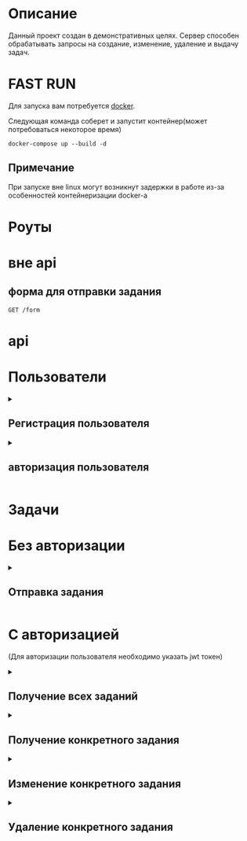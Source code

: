 # **Описание**
Данный проект создан в демонстративных целях.
Сервер способен обрабатывать запросы на создание, изменение, удаление и выдачу задач.
# **FAST RUN**
Для запуска вам потребуется <a href="https://www.docker.com/products/docker-desktop/">docker</a>.

Следующая команда соберет и запустит контейнер(может потребоваться некоторое время)
```
docker-compose up --build -d
```
## Примечание
При запуске вне linux могут возникнут задержки в работе из-за особенностей контейнеризации docker-а 
# **Роуты**
# вне api
## форма для отправки задания
```
GET /form
```


# api
# **Пользователи**
<details>
<summary>

## Регистрация пользователя 
</summary>

```
POST
/api/register 
Шаблон json-а
{
    "name":"your name",
    "email":"yourEmail@gmail.com",
    "password":"your_password"
}
```
ответ
```
{
    "access_token": "eyJ0eXAiOiJKV1QiLCJhbGciOiJIUzI1NiJ9.eyJpc3MiOiJodHRwOi8vMTI3LjAuMC4xOjgwMDAvYXBpL3JlZ2lzdGVyIiwiaWF0IjoxNjg0NDg2NjA5LCJleHAiOjE2ODcwNzg2MDksIm5iZiI6MTY4NDQ4NjYwOSwianRpIjoiTFZxbmVWdDhnYm1rWm9VZCIsInN1YiI6IjIiLCJwcnYiOiIyM2JkNWM4OTQ5ZjYwMGFkYjM5ZTcwMWM0MDA4NzJkYjdhNTk3NmY3In0.XVsaQQHfvUjFd6LTZXC9e7oR-RiXhq7fpucOH2ncM5g",
    "token_type": "bearer",
    "expires_in": 2592000
}
```

</details>


<details>
<summary>

## авторизация пользователя
</summary>  

```
POST        
/api/login

Шаблон json-а
{
    "email":"yourEmail@gmail.com",
    "password":"your password"
}
```
ответ
```
{
    "access_token": "eyJ0eXAiOiJKV1QiLCJhbGciOiJIUzI1NiJ9.eyJpc3MiOiJodHRwOi8vMTI3LjAuMC4xOjgwMDAvYXBpL3JlZ2lzdGVyIiwiaWF0IjoxNjg0NDg2NjA5LCJleHAiOjE2ODcwNzg2MDksIm5iZiI6MTY4NDQ4NjYwOSwianRpIjoiTFZxbmVWdDhnYm1rWm9VZCIsInN1YiI6IjIiLCJwcnYiOiIyM2JkNWM4OTQ5ZjYwMGFkYjM5ZTcwMWM0MDA4NzJkYjdhNTk3NmY3In0.XVsaQQHfvUjFd6LTZXC9e7oR-RiXhq7fpucOH2ncM5g",
    "token_type": "bearer",
    "expires_in": 2592000
}
```

</details>

# **Задачи**
# Без авторизации

<details>
<summary>

## Отправка задания
</summary>

```
POST
/api/tasks

Шаблон json-а
{
    "title":"title",
    "description":"description"
}
```
ответ
```
{
    "message": "Task created successfully"
}
```
</details>

# С авторизацией
(Для авторизации пользователя необходимо указать jwt токен)

<details>
<summary>

## Получение всех заданий
</summary>

```
GET
/api/tasks
Для сортировки по дате создания

/api/tasks?SortByUpdate=true
Для сортировки по дате обновления 
```
ответ
```
{
    "Tasks": {
        "2": {
            "id": 3,
            "title": "title",
            "description": "description",
            "status": "задача выполнена",
            "created_at": "2023-05-19T08:39:54.000000Z",
            "updated_at": "2023-05-19T09:55:36.000000Z"
        },
        "0": {
            "id": 1,
            "title": "title",
            "description": "description",
            "status": "задача выполнена",
            "created_at": "2023-05-19T06:47:12.000000Z",
            "updated_at": "2023-05-19T09:54:01.000000Z"
        },
        "4": {
            "id": 5,
            "title": "title",
            "description": "description",
            "status": "задача в работе",
            "created_at": "2023-05-19T09:37:18.000000Z",
            "updated_at": "2023-05-19T09:37:18.000000Z"
        },
    }
}
```
</details>

<details>
<summary>

## Получение конкретного задания

</summary>

```
GET
/api/tasks/{id} 
```
ответ
```
{
    "Tasks": {
        "id": 2,
        "title": "title",
        "description": "description",
        "status": "in developing",
        "created_at": "2023-05-19T07:53:47.000000Z",
        "updated_at": "2023-05-19T07:53:47.000000Z"
    }
}
```
</details>

<details>
<summary>

## Изменение конкретного задания
</summary>

```
PUT
/api/tasks/{id} 

Шаблон json-а(все поля являются опциональными)
{
    "title":"new title",
    "description":"new description",
    "status":"задача выполнена"
}
```
ответ
```
{
    "message": "Task updated successfully"
}
```

</details>
<details>
<summary>

## Удаление конкретного задания
</summary>

```
DELETE
/api/tasks/{id} 
```
ответ
```
{
    "message": "Task deleted successfully"
}
```
</details>